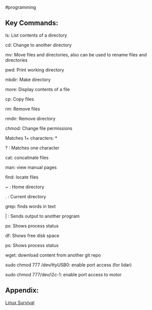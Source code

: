 #programming 

## Key Commands:

ls: List contents of a directory

cd: Change to another directory

mv: Move files and directories, also can be used to rename files and directories

pwd: Print working directory

mkdir: Make directory

more: Display contents of a file

cp: Copy files

rm: Remove files

rmdir: Remove directory

chmod: Change file permissions

Matches 1+ characters: *

? : Matches one character

cat: concatinate files

man: view manual pages

find: locate files

~ : Home directory

. : Current directory

grep: finds words in text

| : Sends output to another program

ps: Shows process status

df: Shows free disk space

ps: Shows process status

wget: download content from another git repo

sudo chmod 777 /dev/ttyUSB0: enable port access (for lidar)

sudo chmod 777/dev/i2c-1: enable port access to motor

## Appendix:
[Linux Survival](https://linuxsurvival.com/linux-tutorial-introduction/)